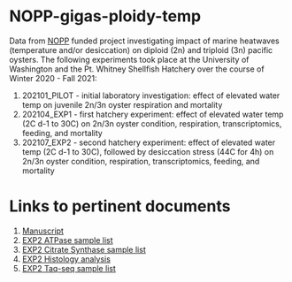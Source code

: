 # NOPP-gigas-ploidy-temp

Data from [NOPP](https://www.nopp.org/) funded project investigating impact of marine heatwaves (temperature and/or desiccation) on diploid (2n) and triploid (3n) pacific oysters. 
The following experiments took place at the University of Washington and the Pt. Whitney Shellfish Hatchery over the course of Winter 2020 - Fall 2021:

1. 202101_PILOT - initial laboratory investigation: effect of elevated water temp on juvenile 2n/3n oyster respiration and mortality
2. 202104_EXP1 - first hatchery experiment: effect of elevated water temp (2C d-1 to 30C) on 2n/3n oyster condition, respiration, transcriptomics, feeding, and mortality
3. 202107_EXP2 -  second hatchery experiment: effect of elevated water temp (2C d-1 to 30C), followed by desiccation stress (44C for 4h) on 2n/3n oyster condition, respiration, transcriptomics, feeding, and mortality

# Links to pertinent documents
1. [Manuscript](https://docs.google.com/document/d/1XM3lNTzLySROcJbUl2UZN-uC9SWQNTkhkTfVNU8qeDs/edit)
2. [EXP2 ATPase sample list](https://docs.google.com/spreadsheets/d/17wL7I8ovj4AsVIYA5RFf_NMKOkmUSy_QZiMd3CzPRlM/edit?usp=sharing)
3. [EXP2 Citrate Synthase sample list](https://docs.google.com/spreadsheets/d/1_8vj1T2yd3Cd6FhpHUA-QPrzZVGvqAXz1wseTCH7Ihw/edit?usp=sharing)
4. [EXP2 Histology analysis](https://github.com/RobertsLab/resources/issues/1308)
5. [EXP2 Taq-seq sample list](https://docs.google.com/spreadsheets/d/1KY6P25HEmrDeszph56OY7tI1vAOd2rXxQ8wfZtCM7g0/edit#gid=0)
